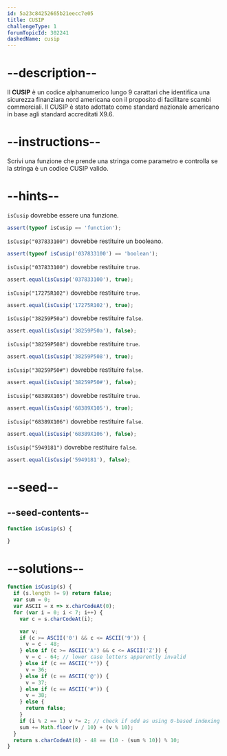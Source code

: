 ```yaml
---
id: 5a23c84252665b21eecc7e05
title: CUSIP
challengeType: 1
forumTopicId: 302241
dashedName: cusip
---
```


# --description--

Il **CUSIP** è un codice alphanumerico lungo 9 carattari che identifica una sicurezza finanziara nord americana con il proposito di facilitare scambi commerciali. Il CUSIP è stato adottato come standard nazionale americano in base agli standard accreditati X9.6.

# --instructions--

Scrivi una funzione che prende una stringa come parametro e controlla se la stringa è un codice CUSIP valido.

# --hints--

`isCusip` dovrebbe essere una funzione.

```js
assert(typeof isCusip == 'function');
```

`isCusip("037833100")` dovrebbe restituire un booleano.

```js
assert(typeof isCusip('037833100') == 'boolean');
```

`isCusip("037833100")` dovrebbe restituire `true`.

```js
assert.equal(isCusip('037833100'), true);
```

`isCusip("17275R102")` dovrebbe restituire `true`.

```js
assert.equal(isCusip('17275R102'), true);
```

`isCusip("38259P50a")` dovrebbe restituire `false`.

```js
assert.equal(isCusip('38259P50a'), false);
```

`isCusip("38259P508")` dovrebbe restituire `true`.

```js
assert.equal(isCusip('38259P508'), true);
```

`isCusip("38259P50#")` dovrebbe restituire `false`.

```js
assert.equal(isCusip('38259P50#'), false);
```

`isCusip("68389X105")` dovrebbe restituire `true`.

```js
assert.equal(isCusip('68389X105'), true);
```

`isCusip("68389X106")` dovrebbe restituire `false`.

```js
assert.equal(isCusip('68389X106'), false);
```

`isCusip("5949181")` dovrebbe restituire `false`.

```js
assert.equal(isCusip('5949181'), false);
```

# --seed--

## --seed-contents--

```js
function isCusip(s) {

}
```

# --solutions--

```js
function isCusip(s) {
  if (s.length != 9) return false;
  var sum = 0;
  var ASCII = x => x.charCodeAt(0);
  for (var i = 0; i < 7; i++) {
    var c = s.charCodeAt(i);

    var v;
    if (c >= ASCII('0') && c <= ASCII('9')) {
      v = c - 48;
    } else if (c >= ASCII('A') && c <= ASCII('Z')) {
      v = c - 64; // lower case letters apparently invalid
    } else if (c == ASCII('*')) {
      v = 36;
    } else if (c == ASCII('@')) {
      v = 37;
    } else if (c == ASCII('#')) {
      v = 38;
    } else {
      return false;
    }
    if (i % 2 == 1) v *= 2; // check if odd as using 0-based indexing
    sum += Math.floor(v / 10) + (v % 10);
  }
  return s.charCodeAt(8) - 48 == (10 - (sum % 10)) % 10;
}
```
